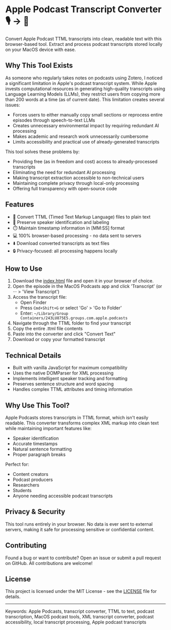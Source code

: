 # Apple Podcast Transcript Converter 🎙️ → 📝

Convert Apple Podcast TTML transcripts into clean, readable text with this browser-based tool. Extract and process podcast transcripts stored locally on your MacOS device with ease.

## Why This Tool Exists

As someone who regularly takes notes on podcasts using Zotero, I noticed a significant limitation in Apple's podcast transcript system. While Apple invests computational resources in generating high-quality transcripts using Language Learning Models (LLMs), they restrict users from copying more than 200 words at a time (as of current date). This limitation creates several issues:

- Forces users to either manually copy small sections or reprocess entire episodes through speech-to-text LLMs
- Creates unnecessary environmental impact by requiring redundant AI processing
- Makes academic and research work unnecessarily cumbersome
- Limits accessibility and practical use of already-generated transcripts

This tool solves these problems by:

- Providing free (as in freedom and cost) access to already-processed transcripts
- Eliminating the need for redundant AI processing
- Making transcript extraction accessible to non-technical users
- Maintaining complete privacy through local-only processing
- Offering full transparency with open-source code

## Features

- 🔄 Convert TTML (Timed Text Markup Language) files to plain text
- 👥 Preserve speaker identification and labeling
- ⏱️ Maintain timestamp information in [MM:SS] format
- 💻 100% browser-based processing - no data sent to servers
- ⬇️ Download converted transcripts as text files
- 🔒 Privacy-focused: all processing happens locally

## How to Use

1. Download the [index.html](https://github.com/Rosoe/Apple-Transcripts-to-Text/blob/main/index.html) file and open it in your browser of choice.
2. Open the episode in the MacOS Podcasts app and click 'Transcript' (or ··· > 'View Transcript')
3. Access the transcript file:
   - Open Finder
   - Press `Cmd+Shift+G` or select 'Go' > 'Go to Folder'
   - Enter: `~/Library/Group Containers/243LU875E5.groups.com.apple.podcasts`
4. Navigate through the TTML folder to find your transcript
5. Copy the entire .ttml file contents
6. Paste into the converter and click "Convert Text"
7. Download or copy your formatted transcript

## Technical Details

- Built with vanilla JavaScript for maximum compatibility
- Uses the native DOMParser for XML processing
- Implements intelligent speaker tracking and formatting
- Preserves sentence structure and word spacing
- Handles complex TTML attributes and timing information

## Why Use This Tool?

Apple Podcasts stores transcripts in TTML format, which isn't easily readable. This converter transforms complex XML markup into clean text while maintaining important features like:

- Speaker identification
- Accurate timestamps
- Natural sentence formatting
- Proper paragraph breaks

Perfect for:
- Content creators
- Podcast producers
- Researchers
- Students
- Anyone needing accessible podcast transcripts

## Privacy & Security

This tool runs entirely in your browser. No data is ever sent to external servers, making it safe for processing sensitive or confidential content.

## Contributing

Found a bug or want to contribute? Open an issue or submit a pull request on GitHub. All contributions are welcome!

## License

This project is licensed under the MIT License - see the [LICENSE](LICENSE) file for details.

---

Keywords: Apple Podcasts, transcript converter, TTML to text, podcast transcription, MacOS podcast tools, XML transcript converter, podcast accessibility, local transcript processing, Apple podcast transcripts
